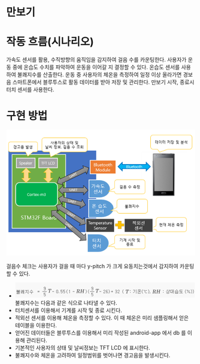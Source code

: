 # 만보기 


# 작동 흐름(시나리오)
가속도 센서를 활용, 수직방향의 움직임을 감지하여 걸음 수를 카운팅한다.
사용자가 운동 중에 온습도 수치를 파악하여 운동을 이어갈 지 결정할 수 있다.
온습도 센서를 사용하여 불쾌지수를 산출한다.
운동 중 사용자의 체온을 측정하여 일정 이상 올라가면 경보음
스마트폰에서 블루투스로 활동 데이터를 받아 저장 및 관리한다.
만보기 시작, 종료시 터치 센서를 사용한다.



# 구현 방법

![](../images/flow.png)

걸음수 체크는 사용자가 걸을 때 마다 y-pitch 가 크게 요동치는것에서 감지하여 카운팅 할 수 있다. 

* ![](../images/badindex.gif) 불쾌지수는 다음과 같은 식으로 나타낼 수 있다.
* 터치센서를 이용해서 기계를 시작 및 종료 시킨다. 
* 적외선 센서를 이용해 체온을 측정할 수 있다. 이 때 체온은 미리 샘플링해서 얻은 테이블을 이용한다. 
* 얻어진 데이터들은 블루투스를 이용해서 미리 작성된 android-app 에서 db 를 이용해 관리된다. 
* 기본적인 사용자의 상태 및 날씨정보는 TFT LCD 에 표시한다. 
* 불쾌지수와 체온을 고려하여 일정범위를 벗어나면 경고음을 발생시킨다. 
